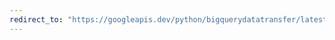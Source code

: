 ```yaml
---
redirect_to: "https://googleapis.dev/python/bigquerydatatransfer/latest/gapic/v1/types.html"
---
```


